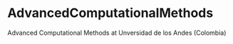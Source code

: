 AdvancedComputationalMethods
============================

Advanced Computational Methods at Unversidad de los Andes (Colombia)
